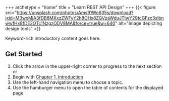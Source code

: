 +++
archetype = "home"
title = "Learn REST API Design"
+++
{{< figure src="https://unsplash.com/photos/Ams91Wo635s/download?ixid=M3wxMjA3fDB8MXxzZWFyY2h8OHx8ZGVzaWduJTIwY29tcGFzc3xlbnwwfHx8fDE2OTc1NzgzODV8MA&force=true&w=640" alt="Image depicting design tools" >}}

Keyword-rich introductory content goes here.

## Get Started

1. Click the arrow in the upper-right corner to progress to the next section or
1. Begin with [Chapter 1. Introduction](/basics.html)
1. Use the left-hand navigation menu to choose a topic.
1. Use the hamburger menu to open the table of contents for the displayed page.